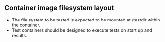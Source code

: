 ## Container image filesystem layout

- The file system to be tested is expected to be mounted at /testdir within the container.
- Test containers should be designed to execute tests on start up and results.

